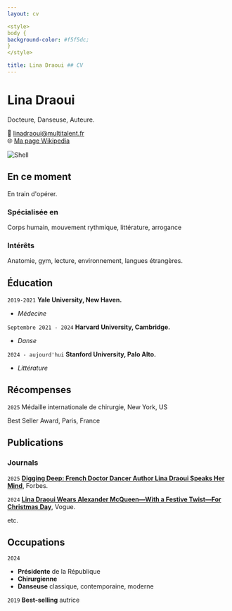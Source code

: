 ```yaml
---
layout: cv

<style>
body {
background-color: #f5f5dc;
}
</style>

title: Lina Draoui ## CV
---
```


# Lina Draoui
Docteure, Danseuse, Auteure. 

📧 [linadraoui@multitalent.fr](mailto:linadraoui@multitalent.fr)  
🌐 [Ma page Wikipedia](http://en.wikipedia.org/wiki/Beyonce)

![Shell](https://hancockogundiyapartners.com/wp-content/uploads/2019/07/dummy-profile-pic-300x300.jpg)

## En ce moment

En train d'opérer.

### Spécialisée en

Corps humain, mouvement rythmique, littérature, arrogance


### Intérêts

Anatomie, gym, lecture, environnement, langues étrangères.


## Éducation

`2019-2021`
__Yale University, New Haven.__
- _Médecine_

`Septembre 2021 - 2024`
__Harvard University, Cambridge.__
- _Danse_

`2024 - aujourd'hui`
__Stanford University, Palo Alto.__
- _Littérature_



## Récompenses

`2025`
Médaille internationale de chirurgie, New York, US

Best Seller Award, Paris, France



## Publications

### Journals

`2025`
<a href="https://www.forbes.com/sites/shivaunefield/2025/03/02/digging-deep-australian-mining-magnate-gina-rinehart-speaks-her-mind/">__Digging Deep: French Doctor Dancer Author Lina Draoui Speaks Her Mind__</a>, Forbes.

`2024`
<a href="https://www.vogue.com/article/kate-middleton-christmas-day-2024-alexander-mcqueen/">__Lina Draoui Wears Alexander McQueen—With a Festive Twist—For Christmas Day__</a>, Vogue.

etc.


## Occupations

`2024`
* __Présidente__ de la République
* __Chirurgienne__
* __Danseuse__ classique, contemporaine, moderne

`2019`
__Best-selling__ autrice



<!-- ### Footer

Dernière mise à jour : Avril 2025 -->



